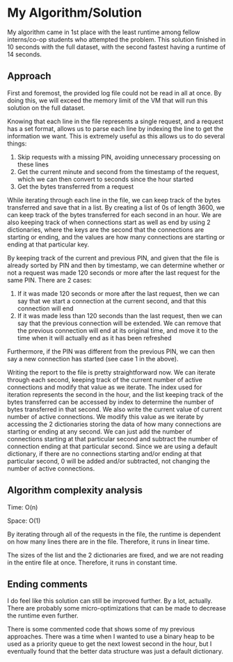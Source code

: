 # My Algorithm/Solution

My algorithm came in 1st place with the least runtime among fellow interns/co-op students who attempted the problem. This solution finished in 10 seconds with the full dataset, with the second fastest having a runtime of 14 seconds.

## Approach

First and foremost, the provided log file could not be read in all at once. By doing this, we will exceed the memory limit of the VM that will run this solution on the full dataset.

Knowing that each line in the file represents a single request, and a request has a set format, allows us to parse each line by indexing the line to get the information we want. This is extremely useful as this allows us to do several things:
1. Skip requests with a missing PIN, avoiding unnecessary processing on these lines
2. Get the current minute and second from the timestamp of the request, which we can then convert to seconds since the hour started
3. Get the bytes transferred from a request

While iterating through each line in the file, we can keep track of the bytes transferred and save that in a list. By creating a list of 0s of length 3600, we can keep track of the bytes transferred for each second in an hour. We are also keeping track of when connections start as well as end by using 2 dictionaries, where the keys are the second that the connections are starting or ending, and the values are how many connections are starting or ending at that particular key.

By keeping track of the current and previous PIN, and given that the file is already sorted by PIN and then by timestamp, we can determine whether or not a request was made 120 seconds or more after the last request for the same PIN. There are 2 cases:
1. If it was made 120 seconds or more after the last request, then we can say that we start a connection at the current second, and that this connection will end
2. If it was made less than 120 seconds than the last request, then we can say that the previous connection will be extended. We can remove that the previous connection will end at its original time, and move it to the time when it will actually end as it has been refreshed

Furthermore, if the PIN was different from the previous PIN, we can then say a new connection has started (see case 1 in the above).

Writing the report to the file is pretty straightforward now. We can iterate through each second, keeping track of the current number of active connections and modify that value as we iterate. The index used for iteration represents the second in the hour, and the list keeping track of the bytes transferred can be accessed by index to determine the number of bytes transferred in that second. We also write the current value of current number of active connections. We modify this value as we iterate by accessing the 2 dictionaries storing the data of how many connections are starting or ending at any second. We can just add the number of connections starting at that particular second and subtract the number of connection ending at that particular second. Since we are using a default dictionary, if there are no connections starting and/or ending at that particular second, 0 will be added and/or subtracted, not changing the number of active connections.

## Algorithm complexity analysis

Time: O(n)

Space: O(1)

By iterating through all of the requests in the file, the runtime is dependent on how many lines there are in the file. Therefore, it runs in linear time.

The sizes of the list and the 2 dictionaries are fixed, and we are not reading in the entire file at once. Therefore, it runs in constant time.

## Ending comments

I do feel like this solution can still be improved further. By a lot, actually. There are probably some micro-optimizations that can be made to decrease the runtime even further.

There is some commented code that shows some of my previous approaches. There was a time when I wanted to use a binary heap to be used as a priority queue to get the next lowest second in the hour, but I eventually found that the better data structure was just a default dictionary.
